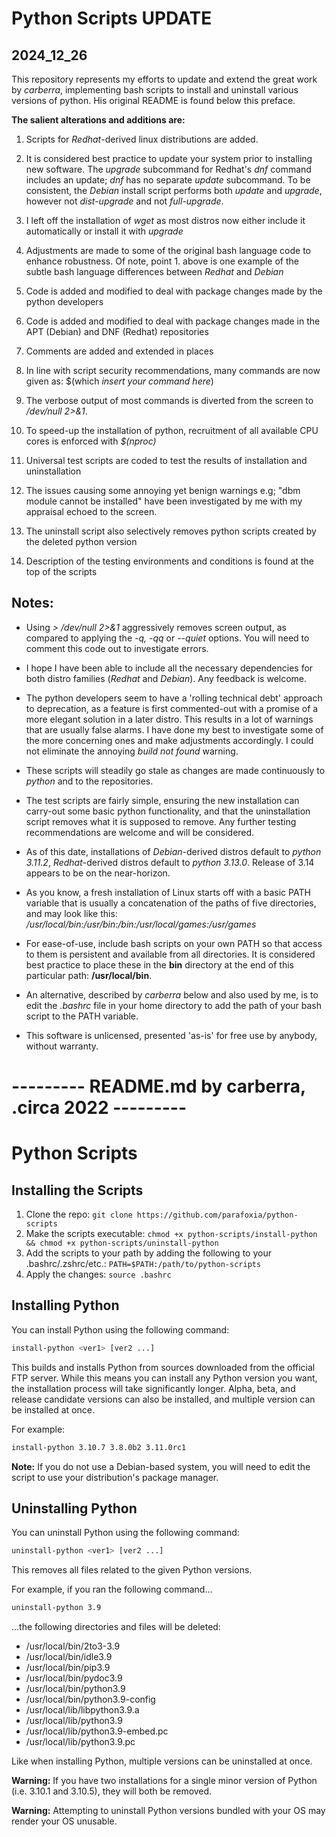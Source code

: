 # Python Scripts UPDATE
## 2024_12_26

This repository represents my efforts to update and extend the great work by _carberra_, implementing bash scripts to install and uninstall various versions of python. His original README is found below this preface.

**The salient alterations and additions are:**

1. Scripts for *Redhat*-derived linux distributions are added.

2. It is considered best practice to update your system prior to installing new software. The *upgrade* subcommand for Redhat's *dnf* command includes an update; *dnf* has no separate *update* subcommand. To be consistent, the *Debian* install script performs both *update* and *upgrade*, however not *dist-upgrade* and not *full-upgrade*.

3. I left off the installation of *wget* as most distros now either include it automatically or install it with *upgrade*

4. Adjustments are made to some of the original bash language code to enhance robustness. Of note, point 1. above is one example of the subtle bash language differences between *Redhat* and *Debian*

5. Code is added and modified to deal with package changes made by the python developers

6. Code is added and modified to deal with package changes made in the APT (Debian) and DNF (Redhat) repositories

7. Comments are added and extended in places

8. In line with script security recommendations, many commands are now given as:
$(which *insert your command here*)

9. The verbose output of most commands is diverted from the screen to */dev/null 2>&1*.

10. To speed-up the installation of python, recruitment of all available CPU cores is enforced with *$(nproc)*

11. Universal test scripts are coded to test the results of installation and uninstallation

12. The issues causing some annoying yet benign warnings e.g; "dbm module cannot be installed" have been investigated by me with my appraisal echoed to the screen.

13. The uninstall script also selectively removes python scripts created by the deleted python version

14. Description of the testing environments and conditions is found at the top of the scripts

## Notes:

- Using *> /dev/null 2>&1* aggressively removes screen output, as compared to applying the *-q, -qq* or *--quiet* options. You will need to comment this code out to investigate errors.

- I hope I have been able to include all the necessary dependencies for both distro families (*Redhat* and *Debian*). Any feedback is welcome.

- The python developers seem to have a 'rolling technical debt' approach to deprecation, as a feature is first commented-out with a promise of a more elegant solution in a later distro. This results in a lot of warnings that are usually false alarms. I have done my best to investigate some of the more concerning ones and make adjustments accordingly. I could not eliminate the annoying *build not found* warning.

- These scripts will steadily go stale as changes are made continuously to *python* and to the repositories.

- The test scripts are fairly simple, ensuring the new installation can carry-out some basic python functionality, and that the uninstallation script removes what it is supposed to remove. Any further testing recommendations are welcome and will be considered.

- As of this date, installations of *Debian*-derived distros default to *python 3.11.2*, *Redhat*-derived distros default to *python 3.13.0*. Release of 3.14 appears to be on the near-horizon.

- As you know, a fresh installation of Linux starts off with a basic PATH variable that is usually a concatenation of the paths of five directories, and may look like this: */usr/local/bin:/usr/bin:/bin:/usr/local/games:/usr/games*

- For ease-of-use, include bash scripts on your own PATH so that access to them is persistent and available from all directories. It is considered best practice to place these in the **bin** directory at the end of this particular path: **/usr/local/bin**.

- An alternative, described by *carberra* below and also used by me, is to edit the *.bashrc* file in your home directory to add the path of your bash script to the PATH variable.

- This software is unlicensed, presented 'as-is' for free use by anybody, without warranty.


# --------- README.md by carberra, .circa 2022 ---------
# Python Scripts

## Installing the Scripts

1. Clone the repo:
   `git clone https://github.com/parafoxia/python-scripts`
2. Make the scripts executable:
   `chmod +x python-scripts/install-python && chmod +x python-scripts/uninstall-python`
3. Add the scripts to your path by adding the following to your .bashrc/.zshrc/etc.:
   `PATH=$PATH:/path/to/python-scripts`
4. Apply the changes:
   `source .bashrc`

## Installing Python

You can install Python using the following command:

```sh
install-python <ver1> [ver2 ...]
```

This builds and installs Python from sources downloaded from the official FTP server.
While this means you can install any Python version you want, the installation process will take significantly longer.
Alpha, beta, and release candidate versions can also be installed, and multiple version can be installed at once.

For example:

```sh
install-python 3.10.7 3.8.0b2 3.11.0rc1
```

**Note:** If you do not use a Debian-based system, you will need to edit the script to use your distribution's package manager.

## Uninstalling Python

You can uninstall Python using the following command:

```sh
uninstall-python <ver1> [ver2 ...]
```

This removes all files related to the given Python versions.

For example, if you ran the following command...

```sh
uninstall-python 3.9
```

...the following directories and files will be deleted:

* /usr/local/bin/2to3-3.9
* /usr/local/bin/idle3.9
* /usr/local/bin/pip3.9
* /usr/local/bin/pydoc3.9
* /usr/local/bin/python3.9
* /usr/local/bin/python3.9-config
* /usr/local/lib/libpython3.9.a
* /usr/local/lib/python3.9
* /usr/local/lib/python3.9-embed.pc
* /usr/local/lib/python3.9.pc

Like when installing Python, multiple versions can be uninstalled at once.

**Warning:** If you have two installations for a single minor version of Python (i.e. 3.10.1 and 3.10.5), they will both be removed.

**Warning:** Attempting to uninstall Python versions bundled with your OS may render your OS unusable.
